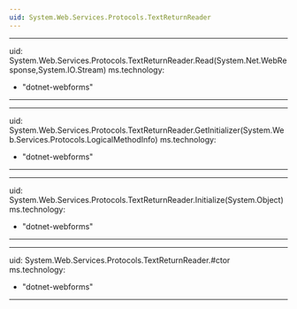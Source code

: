 ```yaml
---
uid: System.Web.Services.Protocols.TextReturnReader
---
```


---
uid: System.Web.Services.Protocols.TextReturnReader.Read(System.Net.WebResponse,System.IO.Stream)
ms.technology: 
  - "dotnet-webforms"
---

---
uid: System.Web.Services.Protocols.TextReturnReader.GetInitializer(System.Web.Services.Protocols.LogicalMethodInfo)
ms.technology: 
  - "dotnet-webforms"
---

---
uid: System.Web.Services.Protocols.TextReturnReader.Initialize(System.Object)
ms.technology: 
  - "dotnet-webforms"
---

---
uid: System.Web.Services.Protocols.TextReturnReader.#ctor
ms.technology: 
  - "dotnet-webforms"
---
